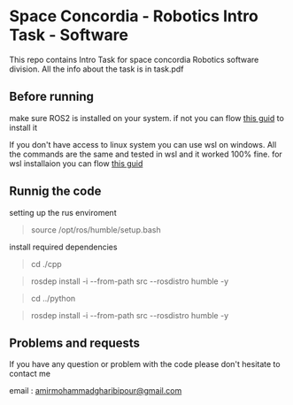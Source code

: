 # Space Concordia - Robotics Intro Task - Software

<p>
  This repo contains Intro Task for space concordia Robotics software division. All the info about the task is in task.pdf
</p>


<h2>Before running</h2>

<p>make sure ROS2 is installed on your system. if not you can flow <a href="https://docs.ros.org/en/humble/Installation/Ubuntu-Install-Debians.html">this guid</a> to install it</p>

<p>If you don't have access to linux system you can use wsl on windows. All the commands are the same and tested in wsl and it worked 100% fine. for wsl installaion you can flow <a href="https://ubuntu.com/tutorials/install-ubuntu-on-wsl2-on-windows-11-with-gui-support#1-overview">this guid</a></p>


<h2>Runnig the code</h2>

<p>setting up the rus enviroment</p>

> source /opt/ros/humble/setup.bash

<p>install required dependencies</p>

> cd ./cpp

> rosdep install -i --from-path src --rosdistro humble -y

> cd ../python

> rosdep install -i --from-path src --rosdistro humble -y


<h2>Problems and requests</h2>

<p>
  If you have any question or problem with the code please don't hesitate to contact me

  email : amirmohammadgharibipour@gmail.com
</p>
